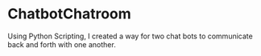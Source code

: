 # ChatbotChatroom
Using Python Scripting, I created a way for two chat bots to communicate back and forth with one another.
